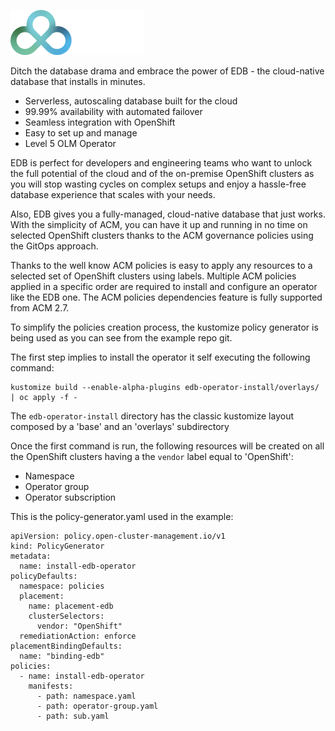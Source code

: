 ![EDB Logo](images/edb-logo.svg?raw=true "EDB")

Ditch the database drama and embrace the power of EDB - the cloud-native database that installs in minutes.

- Serverless, autoscaling database built for the cloud
- 99.99% availability with automated failover
- Seamless integration with OpenShift
- Easy to set up and manage
- Level 5 OLM Operator


EDB is perfect for developers and engineering teams who want to unlock the full potential of the cloud and of the on-premise OpenShift clusters as you will stop wasting cycles on complex setups and enjoy a hassle-free database experience that scales with your needs.

Also, EDB gives you a fully-managed, cloud-native database that just works. With the simplicity of ACM, you can have it up and running in no time on selected OpenShift clusters thanks to the ACM governance policies using the GitOps approach.

Thanks to the well know ACM policies is easy to apply any resources to a selected set of OpenShift clusters using labels. Multiple ACM policies applied in a specific order are required to install and configure an operator like the EDB one. The ACM policies dependencies feature is fully supported from ACM 2.7.

To simplify the policies creation process, the kustomize policy generator is being used as you can see from the example repo git.


The first step implies to install the operator it self executing the following command:

```
kustomize build --enable-alpha-plugins edb-operator-install/overlays/ | oc apply -f -
```

The ```edb-operator-install``` directory has the classic kustomize layout composed by a 'base' and an 'overlays' subdirectory

Once the first command is run, the following resources will be created on all the OpenShift clusters having a the `vendor` label equal to 'OpenShift':

- Namespace
- Operator group
- Operator subscription

This is the policy-generator.yaml used in the example:

```
apiVersion: policy.open-cluster-management.io/v1
kind: PolicyGenerator
metadata:
  name: install-edb-operator
policyDefaults:
  namespace: policies
  placement:
    name: placement-edb
    clusterSelectors:
      vendor: "OpenShift"
  remediationAction: enforce
placementBindingDefaults:
  name: "binding-edb"
policies:
  - name: install-edb-operator
    manifests:
      - path: namespace.yaml
      - path: operator-group.yaml
      - path: sub.yaml
```

